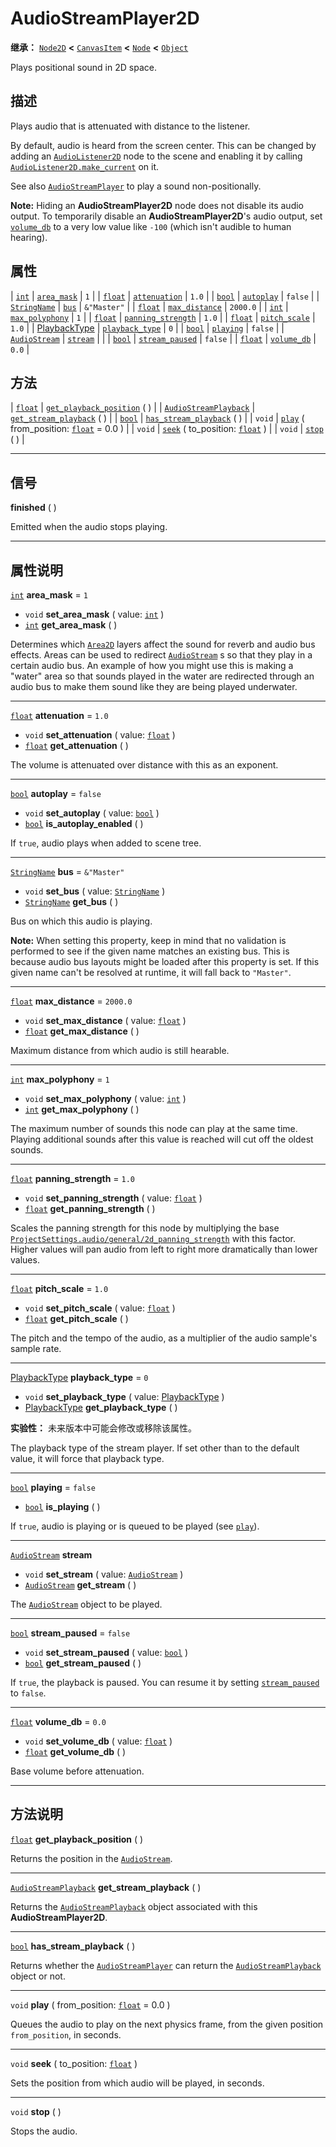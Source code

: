 <!-- ⚠ 请勿编辑本文件 ⚠ -->
<!-- 本文档使用脚本从 WeDot 引擎源码仓库生成。 -->
<!-- 生成脚本：https://github.com/WeDot-Engine/WeDot/tree/4.3/doc/tools/make_md.py； -->
<!-- 原文件：https://github.com/WeDot-Engine/WeDot/tree/4.3/doc/classes/AudioStreamPlayer2D.xml。 -->

<div id="_class_audiostreamplayer2d"></div>

# AudioStreamPlayer2D

**继承：** [`Node2D`](class_node2d.md) **<** [`CanvasItem`](class_canvasitem.md) **<** [`Node`](class_node.md) **<** [`Object`](class_object.md)

Plays positional sound in 2D space.

## 描述

Plays audio that is attenuated with distance to the listener.

By default, audio is heard from the screen center. This can be changed by adding an [`AudioListener2D`](class_audiolistener2d.md) node to the scene and enabling it by calling [`AudioListener2D.make_current`](#class_audiolistener2d_method_make_current) on it.

See also [`AudioStreamPlayer`](class_audiostreamplayer.md) to play a sound non-positionally.

 **Note:** Hiding an **AudioStreamPlayer2D** node does not disable its audio output. To temporarily disable an **AudioStreamPlayer2D**'s audio output, set [`volume_db`](#class_audiostreamplayer2d_property_volume_db) to a very low value like `-100` (which isn't audible to human hearing).

## 属性

| [`int`](class_int.md)                          | [`area_mask`](#class_audiostreamplayer2d_property_area_mask)               | ``1``         |
| [`float`](class_float.md)                      | [`attenuation`](#class_audiostreamplayer2d_property_attenuation)           | ``1.0``       |
| [`bool`](class_bool.md)                        | [`autoplay`](#class_audiostreamplayer2d_property_autoplay)                 | ``false``     |
| [`StringName`](class_stringname.md)            | [`bus`](#class_audiostreamplayer2d_property_bus)                           | ``&"Master"`` |
| [`float`](class_float.md)                      | [`max_distance`](#class_audiostreamplayer2d_property_max_distance)         | ``2000.0``    |
| [`int`](class_int.md)                          | [`max_polyphony`](#class_audiostreamplayer2d_property_max_polyphony)       | ``1``         |
| [`float`](class_float.md)                      | [`panning_strength`](#class_audiostreamplayer2d_property_panning_strength) | ``1.0``       |
| [`float`](class_float.md)                      | [`pitch_scale`](#class_audiostreamplayer2d_property_pitch_scale)           | ``1.0``       |
| [PlaybackType](#enum_audioserver_playbacktype) | [`playback_type`](#class_audiostreamplayer2d_property_playback_type)       | ``0``         |
| [`bool`](class_bool.md)                        | [`playing`](#class_audiostreamplayer2d_property_playing)                   | ``false``     |
| [`AudioStream`](class_audiostream.md)          | [`stream`](#class_audiostreamplayer2d_property_stream)                     |               |
| [`bool`](class_bool.md)                        | [`stream_paused`](#class_audiostreamplayer2d_property_stream_paused)       | ``false``     |
| [`float`](class_float.md)                      | [`volume_db`](#class_audiostreamplayer2d_property_volume_db)               | ``0.0``       |

## 方法

| [`float`](class_float.md)                             | [`get_playback_position`](#class_audiostreamplayer2d_method_get_playback_position) ( )              |
| [`AudioStreamPlayback`](class_audiostreamplayback.md) | [`get_stream_playback`](#class_audiostreamplayer2d_method_get_stream_playback) ( )                  |
| [`bool`](class_bool.md)                               | [`has_stream_playback`](#class_audiostreamplayer2d_method_has_stream_playback) ( )                  |
| `void`                                                | [`play`](#class_audiostreamplayer2d_method_play) ( from_position: [`float`](class_float.md) = 0.0 ) |
| `void`                                                | [`seek`](#class_audiostreamplayer2d_method_seek) ( to_position: [`float`](class_float.md) )         |
| `void`                                                | [`stop`](#class_audiostreamplayer2d_method_stop) ( )                                                |

<!-- rst-class:: classref-section-separator -->

---

## 信号

<div id="_class_class_audiostreamplayer2d_signal_finished"></div>

**finished** ( ) <div id="class_audiostreamplayer2d_signal_finished"></div>

Emitted when the audio stops playing.

<!-- rst-class:: classref-section-separator -->

---

## 属性说明

<div id="_class_audiostreamplayer2d_property_area_mask"></div>

[`int`](class_int.md) **area_mask** = ``1`` <div id="class_audiostreamplayer2d_property_area_mask"></div>

- `void` **set_area_mask** ( value: [`int`](class_int.md) )
- [`int`](class_int.md) **get_area_mask** ( )

Determines which [`Area2D`](class_area2d.md) layers affect the sound for reverb and audio bus effects. Areas can be used to redirect [`AudioStream`](class_audiostream.md) s so that they play in a certain audio bus. An example of how you might use this is making a "water" area so that sounds played in the water are redirected through an audio bus to make them sound like they are being played underwater.

<!-- rst-class:: classref-item-separator -->

---

<div id="_class_audiostreamplayer2d_property_attenuation"></div>

[`float`](class_float.md) **attenuation** = ``1.0`` <div id="class_audiostreamplayer2d_property_attenuation"></div>

- `void` **set_attenuation** ( value: [`float`](class_float.md) )
- [`float`](class_float.md) **get_attenuation** ( )

The volume is attenuated over distance with this as an exponent.

<!-- rst-class:: classref-item-separator -->

---

<div id="_class_audiostreamplayer2d_property_autoplay"></div>

[`bool`](class_bool.md) **autoplay** = ``false`` <div id="class_audiostreamplayer2d_property_autoplay"></div>

- `void` **set_autoplay** ( value: [`bool`](class_bool.md) )
- [`bool`](class_bool.md) **is_autoplay_enabled** ( )

If `true`, audio plays when added to scene tree.

<!-- rst-class:: classref-item-separator -->

---

<div id="_class_audiostreamplayer2d_property_bus"></div>

[`StringName`](class_stringname.md) **bus** = ``&"Master"`` <div id="class_audiostreamplayer2d_property_bus"></div>

- `void` **set_bus** ( value: [`StringName`](class_stringname.md) )
- [`StringName`](class_stringname.md) **get_bus** ( )

Bus on which this audio is playing.

 **Note:** When setting this property, keep in mind that no validation is performed to see if the given name matches an existing bus. This is because audio bus layouts might be loaded after this property is set. If this given name can't be resolved at runtime, it will fall back to `"Master"`.

<!-- rst-class:: classref-item-separator -->

---

<div id="_class_audiostreamplayer2d_property_max_distance"></div>

[`float`](class_float.md) **max_distance** = ``2000.0`` <div id="class_audiostreamplayer2d_property_max_distance"></div>

- `void` **set_max_distance** ( value: [`float`](class_float.md) )
- [`float`](class_float.md) **get_max_distance** ( )

Maximum distance from which audio is still hearable.

<!-- rst-class:: classref-item-separator -->

---

<div id="_class_audiostreamplayer2d_property_max_polyphony"></div>

[`int`](class_int.md) **max_polyphony** = ``1`` <div id="class_audiostreamplayer2d_property_max_polyphony"></div>

- `void` **set_max_polyphony** ( value: [`int`](class_int.md) )
- [`int`](class_int.md) **get_max_polyphony** ( )

The maximum number of sounds this node can play at the same time. Playing additional sounds after this value is reached will cut off the oldest sounds.

<!-- rst-class:: classref-item-separator -->

---

<div id="_class_audiostreamplayer2d_property_panning_strength"></div>

[`float`](class_float.md) **panning_strength** = ``1.0`` <div id="class_audiostreamplayer2d_property_panning_strength"></div>

- `void` **set_panning_strength** ( value: [`float`](class_float.md) )
- [`float`](class_float.md) **get_panning_strength** ( )

Scales the panning strength for this node by multiplying the base [`ProjectSettings.audio/general/2d_panning_strength`](#class_projectsettings_property_audio/general/2d_panning_strength) with this factor. Higher values will pan audio from left to right more dramatically than lower values.

<!-- rst-class:: classref-item-separator -->

---

<div id="_class_audiostreamplayer2d_property_pitch_scale"></div>

[`float`](class_float.md) **pitch_scale** = ``1.0`` <div id="class_audiostreamplayer2d_property_pitch_scale"></div>

- `void` **set_pitch_scale** ( value: [`float`](class_float.md) )
- [`float`](class_float.md) **get_pitch_scale** ( )

The pitch and the tempo of the audio, as a multiplier of the audio sample's sample rate.

<!-- rst-class:: classref-item-separator -->

---

<div id="_class_audiostreamplayer2d_property_playback_type"></div>

[PlaybackType](#enum_audioserver_playbacktype) **playback_type** = ``0`` <div id="class_audiostreamplayer2d_property_playback_type"></div>

- `void` **set_playback_type** ( value: [PlaybackType](#enum_audioserver_playbacktype) )
- [PlaybackType](#enum_audioserver_playbacktype) **get_playback_type** ( )

**实验性：** 未来版本中可能会修改或移除该属性。

The playback type of the stream player. If set other than to the default value, it will force that playback type.

<!-- rst-class:: classref-item-separator -->

---

<div id="_class_audiostreamplayer2d_property_playing"></div>

[`bool`](class_bool.md) **playing** = ``false`` <div id="class_audiostreamplayer2d_property_playing"></div>

- [`bool`](class_bool.md) **is_playing** ( )

If `true`, audio is playing or is queued to be played (see [`play`](#class_audiostreamplayer2d_method_play)).

<!-- rst-class:: classref-item-separator -->

---

<div id="_class_audiostreamplayer2d_property_stream"></div>

[`AudioStream`](class_audiostream.md) **stream** <div id="class_audiostreamplayer2d_property_stream"></div>

- `void` **set_stream** ( value: [`AudioStream`](class_audiostream.md) )
- [`AudioStream`](class_audiostream.md) **get_stream** ( )

The [`AudioStream`](class_audiostream.md) object to be played.

<!-- rst-class:: classref-item-separator -->

---

<div id="_class_audiostreamplayer2d_property_stream_paused"></div>

[`bool`](class_bool.md) **stream_paused** = ``false`` <div id="class_audiostreamplayer2d_property_stream_paused"></div>

- `void` **set_stream_paused** ( value: [`bool`](class_bool.md) )
- [`bool`](class_bool.md) **get_stream_paused** ( )

If `true`, the playback is paused. You can resume it by setting [`stream_paused`](#class_audiostreamplayer2d_property_stream_paused) to `false`.

<!-- rst-class:: classref-item-separator -->

---

<div id="_class_audiostreamplayer2d_property_volume_db"></div>

[`float`](class_float.md) **volume_db** = ``0.0`` <div id="class_audiostreamplayer2d_property_volume_db"></div>

- `void` **set_volume_db** ( value: [`float`](class_float.md) )
- [`float`](class_float.md) **get_volume_db** ( )

Base volume before attenuation.

<!-- rst-class:: classref-section-separator -->

---

## 方法说明

<div id="_class_audiostreamplayer2d_method_get_playback_position"></div>

[`float`](class_float.md) **get_playback_position** ( )<div id="class_audiostreamplayer2d_method_get_playback_position"></div>

Returns the position in the [`AudioStream`](class_audiostream.md).

<!-- rst-class:: classref-item-separator -->

---

<div id="_class_audiostreamplayer2d_method_get_stream_playback"></div>

[`AudioStreamPlayback`](class_audiostreamplayback.md) **get_stream_playback** ( )<div id="class_audiostreamplayer2d_method_get_stream_playback"></div>

Returns the [`AudioStreamPlayback`](class_audiostreamplayback.md) object associated with this **AudioStreamPlayer2D**.

<!-- rst-class:: classref-item-separator -->

---

<div id="_class_audiostreamplayer2d_method_has_stream_playback"></div>

[`bool`](class_bool.md) **has_stream_playback** ( )<div id="class_audiostreamplayer2d_method_has_stream_playback"></div>

Returns whether the [`AudioStreamPlayer`](class_audiostreamplayer.md) can return the [`AudioStreamPlayback`](class_audiostreamplayback.md) object or not.

<!-- rst-class:: classref-item-separator -->

---

<div id="_class_audiostreamplayer2d_method_play"></div>

`void` **play** ( from_position: [`float`](class_float.md) = 0.0 )<div id="class_audiostreamplayer2d_method_play"></div>

Queues the audio to play on the next physics frame, from the given position `from_position`, in seconds.

<!-- rst-class:: classref-item-separator -->

---

<div id="_class_audiostreamplayer2d_method_seek"></div>

`void` **seek** ( to_position: [`float`](class_float.md) )<div id="class_audiostreamplayer2d_method_seek"></div>

Sets the position from which audio will be played, in seconds.

<!-- rst-class:: classref-item-separator -->

---

<div id="_class_audiostreamplayer2d_method_stop"></div>

`void` **stop** ( )<div id="class_audiostreamplayer2d_method_stop"></div>

Stops the audio.

[^virtual]: 本方法通常需要用户覆盖才能生效。
[^const]: 本方法无副作用，不会修改该实例的任何成员变量。
[^vararg]: 本方法除了能接受在此处描述的参数外，还能够继续接受任意数量的参数。
[^constructor]: 本方法用于构造某个类型。
[^static]: 调用本方法无需实例，可直接使用类名进行调用。
[^operator]: 本方法描述的是使用本类型作为左操作数的有效运算符。
[^bitfield]: 这个值是由下列位标志构成位掩码的整数。
[^void]: 无返回值。
